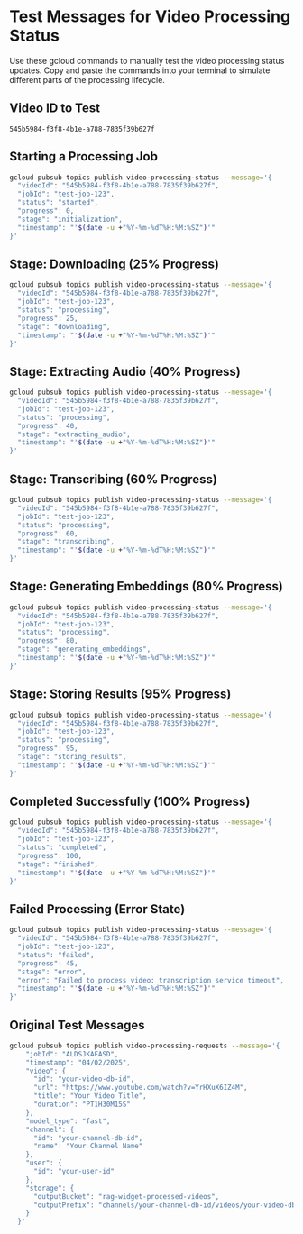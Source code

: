 # Test Messages for Video Processing Status

Use these gcloud commands to manually test the video processing status updates. Copy and paste the commands into your terminal to simulate different parts of the processing lifecycle.

## Video ID to Test
```
545b5984-f3f8-4b1e-a788-7835f39b627f
```

## Starting a Processing Job

```bash
gcloud pubsub topics publish video-processing-status --message='{
  "videoId": "545b5984-f3f8-4b1e-a788-7835f39b627f",
  "jobId": "test-job-123",
  "status": "started",
  "progress": 0,
  "stage": "initialization",
  "timestamp": "'$(date -u +"%Y-%m-%dT%H:%M:%SZ")'"
}'
```

## Stage: Downloading (25% Progress)

```bash
gcloud pubsub topics publish video-processing-status --message='{
  "videoId": "545b5984-f3f8-4b1e-a788-7835f39b627f",
  "jobId": "test-job-123",
  "status": "processing",
  "progress": 25,
  "stage": "downloading",
  "timestamp": "'$(date -u +"%Y-%m-%dT%H:%M:%SZ")'"
}'
```

## Stage: Extracting Audio (40% Progress)

```bash
gcloud pubsub topics publish video-processing-status --message='{
  "videoId": "545b5984-f3f8-4b1e-a788-7835f39b627f",
  "jobId": "test-job-123",
  "status": "processing",
  "progress": 40,
  "stage": "extracting_audio",
  "timestamp": "'$(date -u +"%Y-%m-%dT%H:%M:%SZ")'"
}'
```

## Stage: Transcribing (60% Progress)

```bash
gcloud pubsub topics publish video-processing-status --message='{
  "videoId": "545b5984-f3f8-4b1e-a788-7835f39b627f",
  "jobId": "test-job-123",
  "status": "processing",
  "progress": 60,
  "stage": "transcribing",
  "timestamp": "'$(date -u +"%Y-%m-%dT%H:%M:%SZ")'"
}'
```

## Stage: Generating Embeddings (80% Progress)

```bash
gcloud pubsub topics publish video-processing-status --message='{
  "videoId": "545b5984-f3f8-4b1e-a788-7835f39b627f",
  "jobId": "test-job-123",
  "status": "processing",
  "progress": 80,
  "stage": "generating_embeddings",
  "timestamp": "'$(date -u +"%Y-%m-%dT%H:%M:%SZ")'"
}'
```

## Stage: Storing Results (95% Progress)

```bash
gcloud pubsub topics publish video-processing-status --message='{
  "videoId": "545b5984-f3f8-4b1e-a788-7835f39b627f",
  "jobId": "test-job-123",
  "status": "processing",
  "progress": 95,
  "stage": "storing_results",
  "timestamp": "'$(date -u +"%Y-%m-%dT%H:%M:%SZ")'"
}'
```

## Completed Successfully (100% Progress)

```bash
gcloud pubsub topics publish video-processing-status --message='{
  "videoId": "545b5984-f3f8-4b1e-a788-7835f39b627f",
  "jobId": "test-job-123",
  "status": "completed",
  "progress": 100,
  "stage": "finished",
  "timestamp": "'$(date -u +"%Y-%m-%dT%H:%M:%SZ")'"
}'
```

## Failed Processing (Error State)

```bash
gcloud pubsub topics publish video-processing-status --message='{
  "videoId": "545b5984-f3f8-4b1e-a788-7835f39b627f",
  "jobId": "test-job-123",
  "status": "failed",
  "progress": 45,
  "stage": "error",
  "error": "Failed to process video: transcription service timeout",
  "timestamp": "'$(date -u +"%Y-%m-%dT%H:%M:%SZ")'"
}'
```

## Original Test Messages

```bash
gcloud pubsub topics publish video-processing-requests --message='{
    "jobId": "ALDSJKAFASD",
    "timestamp": "04/02/2025",
    "video": {
      "id": "your-video-db-id",
      "url": "https://www.youtube.com/watch?v=YrHXuX6IZ4M",
      "title": "Your Video Title",
      "duration": "PT1H30M15S"
    },
    "model_type": "fast",
    "channel": {
      "id": "your-channel-db-id",
      "name": "Your Channel Name"
    },
    "user": {
      "id": "your-user-id"
    },
    "storage": {
      "outputBucket": "rag-widget-processed-videos",
      "outputPrefix": "channels/your-channel-db-id/videos/your-video-db-id/"
    }
  }'
```